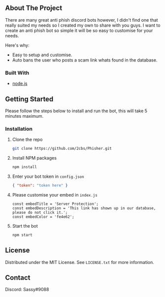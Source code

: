 ## About The Project

There are many great anti phish discord bots however, I didn't find one that really suited my needs so I created my own to share with you guys. I want to create an anti phish bot so simple it will be so easy to customise for your needs.

Here's why:

- Easy to setup and customise.
- Auto bans the user who posts a scam link whats found in the database.

### Built With

- [node.js](https://nodejs.org/)

## Getting Started

Please follow the steps below to install and run the bot, this will take 5 minutes maximum.

### Installation

1. Clone the repo
   ```sh
   git clone https://github.com/2cbs/Phisher.git
   ```
2. Install NPM packages
   ```sh
   npm install
   ```
3. Enter your bot token in `config.json`
   ```json
   { "token": "token here" }
   ```
4. Please customise your embed in `index.js`
   ```
   const embedTitle = 'Server Protection';
   const embedDescription = 'This link has shown up in our database, please do not click it.';
   const embedColor = 'fe4e62';
   ```
5. Start the bot
   ```sh
   npm start
   ```

## License

Distributed under the MIT License. See `LICENSE.txt` for more information.

## Contact

Discord: Sassy#9088
